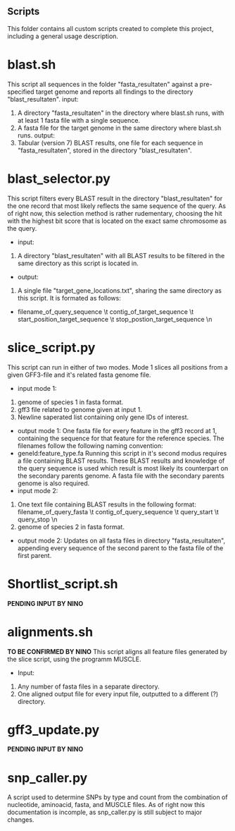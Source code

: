 ## Scripts
This folder contains all custom scripts created to complete this project, including a general usage description. 

# blast.sh
This script all sequences in the folder "fasta_resultaten" against a pre-specified target genome and reports all findings to the directory "blast_resultaten". 
input: 
1. A directory "fasta_resultaten" in the directory where blast.sh runs, with at least 1 fasta file with a single sequence. 
2. A fasta file for the target genome in the same directory where blast.sh runs. 
output:
1. Tabular (version 7) BLAST results, one file for each sequence in "fasta_resultaten", stored in the directory "blast_resultaten".

# blast_selector.py
This script filters every BLAST result in the directory "blast_resultaten" for the one record that most likely reflects the same sequence of the query. As of right now, this selection method is rather rudementary, choosing the hit with the highest bit score that is located on the exact same chromosome as the query. 
- input: 
1. A directory "blast_resultaten" with all BLAST results to be filtered in the same directory as this script is located in. 
- output:
1. A single file "target_gene_locations.txt", sharing the same directory as this script. It is formated as follows:
- filename_of_query_sequence \t contig_of_target_sequence \t start_position_target_sequence \t stop_postion_target_sequence \n

# slice_script.py
This script can run in either of two modes. Mode 1 slices all positions from a given GFF3-file and it's related fasta genome file. 
- input mode 1:
1. genome of species 1 in fasta format.
2. gff3 file related to genome given at input 1.
3. Newline saperated list containing only gene IDs of interest. 
- output mode 1:
One fasta file for every feature in the gff3 record at 1, containing the sequence for that feature for the reference species. The filenames follow the following naming convention:
- geneId:feature_type.fa
Running this script in it's second modus requires a file containing BLAST results. These BLAST results and knowledge of the query sequence is used which result is most likely its counterpart on the secondary parents genome. A fasta file with the secondary parents genome is also required.
- input mode 2:
1. One text file containing BLAST results in the following format:
filename_of_query_fasta \t contig_of_query_sequence \t query_start \t query_stop \n
2. genome of species 2 in fasta format. 
- output mode 2:
Updates on all fasta files in directory "fasta_resultaten", appending every sequence of the second parent to the fasta file of the first parent. 

# Shortlist_script.sh
**PENDING INPUT BY NINO**

# alignments.sh
**TO BE CONFIRMED BY NINO**
This script aligns all feature files generated by the slice script, using the programm MUSCLE.
- Input:
1. Any number of fasta files in a separate directory.
2. One aligned output file for every input file, outputted to a different (?) directory. 

# gff3_update.py
**PENDING INPUT BY NINO**

# snp_caller.py
A script used to determine SNPs by type and count from the combination of nucleotide, aminoacid, fasta, and MUSCLE files. As of right now this documentation is incomple, as snp_caller.py is still subject to major changes. 


